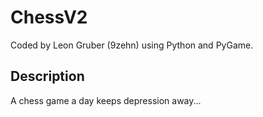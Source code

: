 # ChessV2

Coded by Leon Gruber (9zehn) using Python and PyGame.

## Description

A chess game a day keeps depression away...
